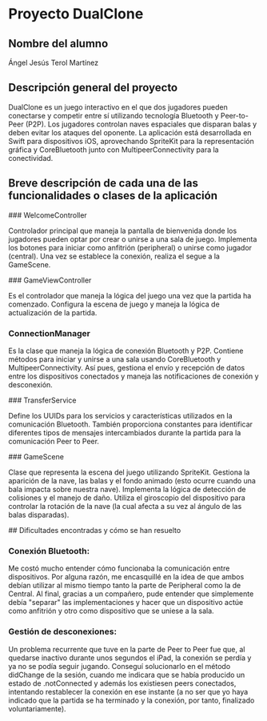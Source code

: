 # Proyecto DualClone
## Nombre del alumno
Ángel Jesús Terol Martínez

## Descripción general del proyecto
DualClone es un juego interactivo en el que dos jugadores pueden conectarse y competir entre sí utilizando tecnología Bluetooth y Peer-to-Peer (P2P). Los jugadores controlan naves espaciales que disparan balas y deben evitar los ataques del oponente. La aplicación está desarrollada en Swift para dispositivos iOS, aprovechando SpriteKit para la representación gráfica y CoreBluetooth junto con MultipeerConnectivity para la conectividad.

## Breve descripción de cada una de las funcionalidades o clases de la aplicación

### WelcomeController

Controlador principal que maneja la pantalla de bienvenida donde los jugadores pueden optar por crear o unirse a una sala de juego. Implementa los botones para iniciar como anfitrión (peripheral) o unirse como jugador (central). Una vez se establece la conexión, realiza el segue a la GameScene.

### GameViewController

Es el controlador que maneja la lógica del juego una vez que la partida ha comenzado. Configura la escena de juego y maneja la lógica de actualización de la partida.

### ConnectionManager

Es la clase que maneja la lógica de conexión Bluetooth y P2P. Contiene métodos para iniciar y unirse a una sala usando CoreBluetooth y MultipeerConnectivity. Así pues, gestiona el envío y recepción de datos entre los dispositivos conectados y maneja las notificaciones de conexión y desconexión.

### TransferService

Define los UUIDs para los servicios y características utilizados en la comunicación Bluetooth. También proporciona constantes para identificar diferentes tipos de mensajes intercambiados durante la partida para la comunicación Peer to Peer.

### GameScene

Clase que representa la escena del juego utilizando SpriteKit. Gestiona la aparición de la nave, las balas y el fondo animado (esto ocurre cuando una bala impacta sobre nuestra nave). Implementa la lógica de detección de colisiones y el manejo de daño. Utiliza el giroscopio del dispositivo para controlar la rotación de la nave (la cual afecta a su vez al ángulo de las balas disparadas).

## Dificultades encontradas y cómo se han resuelto

### Conexión Bluetooth:
Me costó mucho entender cómo funcionaba la comunicación entre dispositivos. Por alguna razón, me encasquillé en la idea de que ambos debían utilizar al mismo tiempo tanto la parte de Peripheral como la de Central. Al final, gracias a un compañero, pude entender que simplemente debía "separar" las implementaciones y hacer que un dispositivo actúe como anfitrión y otro como dispositivo que se uniese a la sala.

### Gestión de desconexiones:
Un problema recurrente que tuve en la parte de Peer to Peer fue que, al quedarse inactivo durante unos segundos el iPad, la conexión se perdía y ya no se podía seguir jugando. Conseguí solucionarlo en el método didChange de la sesión, cuando me indicara que se había producido un estado de .notConnected y además los existiesen peers conectados, intentando restablecer la conexión en ese instante (a no ser que yo haya indicado que la partida se ha terminado y la conexión, por tanto, finalizado voluntariamente).